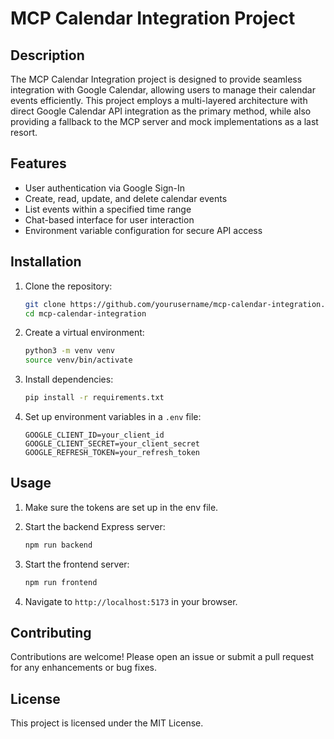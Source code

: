 # MCP Calendar Integration Project

## Description

The MCP Calendar Integration project is designed to provide seamless integration with Google Calendar, allowing users to manage their calendar events efficiently. This project employs a multi-layered architecture with direct Google Calendar API integration as the primary method, while also providing a fallback to the MCP server and mock implementations as a last resort.

## Features

- User authentication via Google Sign-In
- Create, read, update, and delete calendar events
- List events within a specified time range
- Chat-based interface for user interaction
- Environment variable configuration for secure API access

## Installation

1. Clone the repository:
   ```bash
   git clone https://github.com/yourusername/mcp-calendar-integration.git
   cd mcp-calendar-integration
   ```
2. Create a virtual environment:
   ```bash
   python3 -m venv venv
   source venv/bin/activate
   ```
3. Install dependencies:
   ```bash
   pip install -r requirements.txt
   ```
4. Set up environment variables in a `.env` file:
   ```
   GOOGLE_CLIENT_ID=your_client_id
   GOOGLE_CLIENT_SECRET=your_client_secret
   GOOGLE_REFRESH_TOKEN=your_refresh_token
   ```

## Usage

1. Make sure the tokens are set up in the env file.

2. Start the backend Express server:
   ```bash
   npm run backend
   ```
3. Start the frontend server:
   ```bash
   npm run frontend
   ```
4. Navigate to `http://localhost:5173` in your browser.

## Contributing

Contributions are welcome! Please open an issue or submit a pull request for any enhancements or bug fixes.

## License

This project is licensed under the MIT License.
